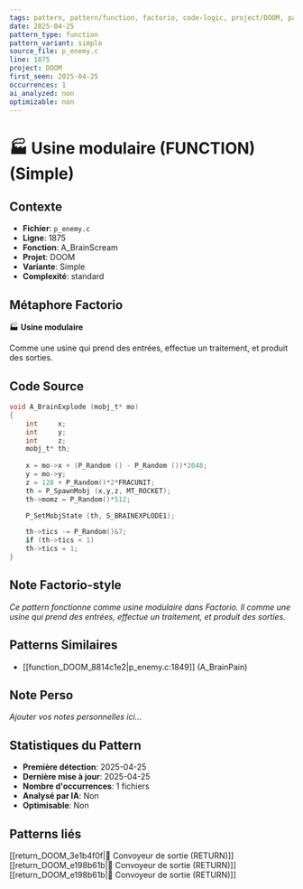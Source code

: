 ```yaml
---
tags: pattern, pattern/function, factorio, code-logic, project/DOOM, pattern/variant/simple
date: 2025-04-25
pattern_type: function
pattern_variant: simple
source_file: p_enemy.c
line: 1875
project: DOOM
first_seen: 2025-04-25
occurrences: 1
ai_analyzed: non
optimizable: non
---
```


# 🏭 Usine modulaire (FUNCTION) (Simple)

## Contexte
- **Fichier**: `p_enemy.c`
- **Ligne**: 1875
- **Fonction**: A_BrainScream
- **Projet**: DOOM
- **Variante**: Simple
- **Complexité**: standard

## Métaphore Factorio
🏭 **Usine modulaire**

Comme une usine qui prend des entrées, effectue un traitement, et produit des sorties.

## Code Source
```c
void A_BrainExplode (mobj_t* mo)
{
    int		x;
    int		y;
    int		z;
    mobj_t*	th;
	
    x = mo->x + (P_Random () - P_Random ())*2048;
    y = mo->y;
    z = 128 + P_Random()*2*FRACUNIT;
    th = P_SpawnMobj (x,y,z, MT_ROCKET);
    th->momz = P_Random()*512;

    P_SetMobjState (th, S_BRAINEXPLODE1);

    th->tics -= P_Random()&7;
    if (th->tics < 1)
	th->tics = 1;
}
```

## Note Factorio-style
*Ce pattern fonctionne comme usine modulaire dans Factorio. Il comme une usine qui prend des entrées, effectue un traitement, et produit des sorties.*

## Patterns Similaires
- [[function_DOOM_8814c1e2|p_enemy.c:1849]] (A_BrainPain)

## Note Perso
*Ajouter vos notes personnelles ici...*

## Statistiques du Pattern
- **Première détection**: 2025-04-25
- **Dernière mise à jour**: 2025-04-25
- **Nombre d'occurrences**: 1 fichiers
- **Analysé par IA**: Non
- **Optimisable**: Non

## Patterns liés
[[return_DOOM_3e1b4f0f|🚚 Convoyeur de sortie (RETURN)]]
[[return_DOOM_e198b61b|🚚 Convoyeur de sortie (RETURN)]]
[[return_DOOM_e198b61b|🚚 Convoyeur de sortie (RETURN)]]
